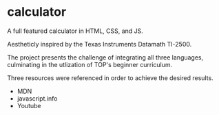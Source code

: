 # calculator
A full featured calculator in HTML, CSS, and JS.

Aestheticly inspired by the Texas Instruments Datamath TI-2500.

The project presents the challenge of integrating all three languages, 
culminating in the utlization of TOP's beginner curriculum.

Three resources were referenced in order to achieve the desired results.
* MDN
* javascript.info
* Youtube
